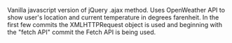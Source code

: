 Vanilla javascript version of jQuery .ajax method. Uses OpenWeather API to show user's location and current temperature in degrees farenheit. In the first few commits the XMLHTTPRequest object is used and beginning with the "fetch API" commit the Fetch API is being used. 